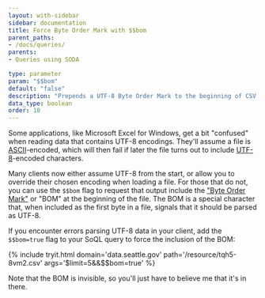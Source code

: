 ```yaml
---
layout: with-sidebar
sidebar: documentation
title: Force Byte Order Mark with $$bom
parent_paths: 
- /docs/queries/
parents: 
- Queries using SODA

type: parameter
param: "$$bom"
default: "false"
description: "Prepends a UTF-8 Byte Order Mark to the beginning of CSV output"
data_type: boolean 
order: 10
---
```


Some applications, like Microsoft Excel for Windows, get a bit "confused" when reading data that contains UTF-8 encodings. They'll assume a file is [ASCII](https://en.wikipedia.org/wiki/ASCII)-encoded, which will then fail if later the file turns out to include [UTF-8](https://en.wikipedia.org/wiki/UTF-8)-encoded characters.

Many clients now either assume UTF-8 from the start, or allow you to override their chosen encoding when loading a file. For those that do not, you can use the `$$bom` flag to request that output include the ["Byte Order Mark"](https://en.wikipedia.org/wiki/Byte_order_mark) or "BOM" at the beginning of the file. The BOM is a special character that, when included as the first byte in a file, signals that it should be parsed as UTF-8.

If you encounter errors parsing UTF-8 data in your client, add the `$$bom=true` flag to your SoQL query to force the inclusion of the BOM:

{% include tryit.html domain='data.seattle.gov' path='/resource/tqh5-8vm2.csv' args='$limit=5&&$$bom=true' %}

Note that the BOM is invisible, so you'll just have to believe me that it's in there.
